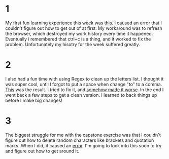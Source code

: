 # 1

My first fun learning experience this week was [this](https://github.com/terrimorrison/hist3814o/blob/master/module3/faillog/june3.PNG). I caused an error that I couldn't figure out how to get out of at first. My workaround was to refresh the browser, which destroyed my work history every time it happened. Eventually i remembered that ctrl+c is a thing, and it worked to fix the problem. Unfortunately my hisotry for the week suffered greatly. 

# 2

I also had a fun time with using Regex to clean up the letters list. I thought it was super cool, until I forgot to put a space when change "to" to a comma. [This](https://github.com/terrimorrison/hist3814o/blob/master/module3/faillog/oops.PNG) was the result. I tried to fix it, and [somehow made it worse](https://github.com/terrimorrison/hist3814o/blob/master/module3/faillog/WHOOOPS.PNG). In the end I went back a few steps to get a clean version. I learned to back things up before I make big changes!

# 3

The biggest struggle for me with the capstone exercise was that I couldn't figure out how to delete random characters like brackets and quotation marks. When I did, it caused an [error](https://github.com/terrimorrison/hist3814o/blob/master/module3/faillog/cleaning%20up%20war%20diary.PNG). I'm going to look into this soon to try and figure out how to get around it. 
